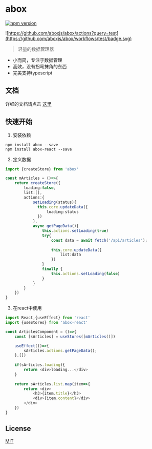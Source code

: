 # abox

[![npm version](https://img.shields.io/npm/v/abox.svg?style=flat-square)](https://www.npmjs.com/package/abox)

![https://github.com/aboxjs/abox/actions?query=test](https://github.com/aboxjs/abox/workflows/test/badge.svg)

> 轻量的数据管理器

* 小而简，专注于数据管理
* 高效，没有拐弯抹角的东西
* 完美支持typescript

## 文档 
详细的文档请点击 [这里](https://abox.yujing.link)

## 快速开始

1. 安装依赖

`npm install abox --save` <br />
`npm install abox-react --save` <br />

2. 定义数据

```typescript
import {createStore} from 'abox'

const mArticles = ()=>{
    return createStore({
        loading:false,
        list:[],
        actions:{
            setLoading(status){
              this.core.updateData({
                  loading:status
              })  
            },
            async getPageData(){
                this.actions.setLoading(true)
                try{
                    const data = await fetch('/api/articles');
                    
                    this.core.updateData({
                        list:data
                    })
                }
                finally {
                    this.actions.setLoading(false)
                }
            }
        }
    })
}
```

3. 在react中使用

```typescript jsx
import React,{useEffect} from 'react'
import {useStores} from 'abox-react'

const ArticlesComponent = ()=>{
    const [sArticles] = useStores([mArticles()])

    useEffect(()=>{
        sArticles.actions.getPageData();
    },[])
    
    if(sArticles.loading){
        return <div>loading...</div>
    }
    
    return sArticles.list.map(item=>{
        return <div>
            <h3>{item.title}</h3>
            <div>{item.content}</div>
        </div>
    })
}
```

## License

[MIT](LICENSE.md)

